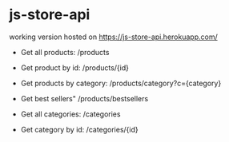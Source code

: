 # js-store-api

working version hosted on https://js-store-api.herokuapp.com/

- Get all products: /products
- Get product by id: /products/{id}
- Get products by category: /products/category?c={category}
- Get best sellers" /products/bestsellers

- Get all categories: /categories
- Get category by id: /categories/{id}
